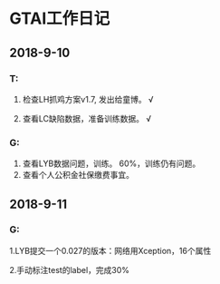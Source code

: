 # GTAI工作日记

## 2018-9-10

### T: 

1. 检查LH抓鸡方案v1.7, 发出给童博。 √

2. 查看LC缺陷数据，准备训练数据。  √

### G:

1. 查看LYB数据问题，训练。  60%，训练仍有问题。
2. 查看个人公积金社保缴费事宜。



## 2018-9-11

### G:

1.LYB提交一个0.027的版本：网络用Xception，16个属性

2.手动标注test的label，完成30%